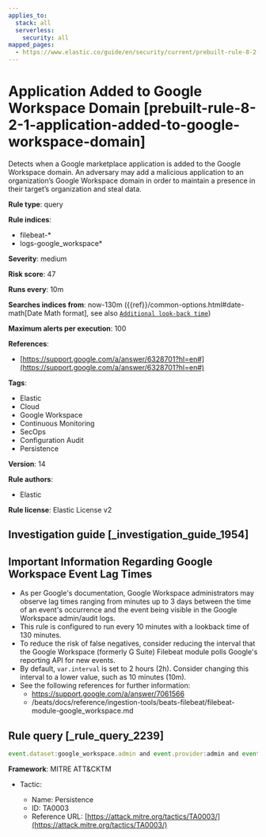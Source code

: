 ```yaml
---
applies_to:
  stack: all
  serverless:
    security: all
mapped_pages:
  - https://www.elastic.co/guide/en/security/current/prebuilt-rule-8-2-1-application-added-to-google-workspace-domain.html
---
```


# Application Added to Google Workspace Domain [prebuilt-rule-8-2-1-application-added-to-google-workspace-domain]

Detects when a Google marketplace application is added to the Google Workspace domain. An adversary may add a malicious application to an organization’s Google Workspace domain in order to maintain a presence in their target’s organization and steal data.

**Rule type**: query

**Rule indices**:

* filebeat-*
* logs-google_workspace*

**Severity**: medium

**Risk score**: 47

**Runs every**: 10m

**Searches indices from**: now-130m ({{ref}}/common-options.html#date-math[Date Math format], see also [`Additional look-back time`](docs-content://solutions/security/detect-and-alert/create-detection-rule.md#rule-schedule))

**Maximum alerts per execution**: 100

**References**:

* [https://support.google.com/a/answer/6328701?hl=en#](https://support.google.com/a/answer/6328701?hl=en#)

**Tags**:

* Elastic
* Cloud
* Google Workspace
* Continuous Monitoring
* SecOps
* Configuration Audit
* Persistence

**Version**: 14

**Rule authors**:

* Elastic

**Rule license**: Elastic License v2

## Investigation guide [_investigation_guide_1954]

## Important Information Regarding Google Workspace Event Lag Times
- As per Google's documentation, Google Workspace administrators may observe lag times ranging from minutes up to 3 days between the time of an event's occurrence and the event being visible in the Google Workspace admin/audit logs.
- This rule is configured to run every 10 minutes with a lookback time of 130 minutes.
- To reduce the risk of false negatives, consider reducing the interval that the Google Workspace (formerly G Suite) Filebeat module polls Google's reporting API for new events.
- By default, `var.interval` is set to 2 hours (2h). Consider changing this interval to a lower value, such as 10 minutes (10m).
- See the following references for further information:
  - https://support.google.com/a/answer/7061566
  - /beats/docs/reference/ingestion-tools/beats-filebeat/filebeat-module-google_workspace.md

## Rule query [_rule_query_2239]

```js
event.dataset:google_workspace.admin and event.provider:admin and event.category:iam and event.action:ADD_APPLICATION
```

**Framework**: MITRE ATT&CKTM

* Tactic:

    * Name: Persistence
    * ID: TA0003
    * Reference URL: [https://attack.mitre.org/tactics/TA0003/](https://attack.mitre.org/tactics/TA0003/)



